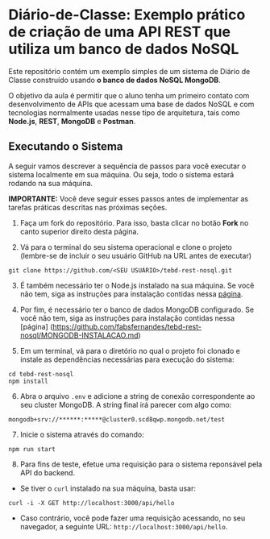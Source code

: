 # Diário-de-Classe: Exemplo prático de criação de uma API REST que utiliza um banco de dados NoSQL

Este repositório contém um exemplo simples de um sistema de Diário de Classe construído usando **o banco de dados NoSQL MongoDB**.

O objetivo da aula é permitir que o aluno tenha um primeiro contato com desenvolvimento de APIs que acessam uma base de dados NoSQL e com tecnologias normalmente usadas nesse tipo de arquitetura, tais como **Node.js**, **REST**, **MongoDB** e **Postman**.

## Executando o Sistema

A seguir vamos descrever a sequência de passos para você executar o sistema localmente em sua máquina. Ou seja, todo o sistema estará rodando na sua máquina.

**IMPORTANTE:** Você deve seguir esses passos antes de implementar as tarefas práticas descritas nas próximas seções.

1. Faça um fork do repositório. Para isso, basta clicar no botão **Fork** no canto superior direito desta página.

2. Vá para o terminal do seu sistema operacional e clone o projeto (lembre-se de incluir o seu usuário GitHub na URL antes de executar)

```
git clone https://github.com/<SEU USUÁRIO>/tebd-rest-nosql.git
```

3. É também necessário ter o Node.js instalado na sua máquina. Se você não tem, siga as instruções para instalação contidas nessa [página](https://nodejs.org/en/download/).

4. Por fim, é necessário ter o banco de dados MongoDB configurado. Se você não tem, siga as instruções para instalação contidas nessa [página] (https://github.com/fabsfernandes/tebd-rest-nosql/MONGODB-INSTALACAO.md)

5. Em um terminal, vá para o diretório no qual o projeto foi clonado e instale as dependências necessárias para execução do sistema:

```
cd tebd-rest-nosql
npm install
```

6. Abra o arquivo `.env` e adicione a string de conexão correspondente ao seu cluster MongoDB. A string final irá parecer com algo como:

```
mongodb+srv://******:*****@cluster0.scd8qwp.mongodb.net/test
```

7. Inicie o sistema através do comando:

```
npm run start
```

8.  Para fins de teste, efetue uma requisição para o sistema reponsável pela API do backend.

-   Se tiver o `curl` instalado na sua máquina, basta usar:

```
curl -i -X GET http://localhost:3000/api/hello
```

-   Caso contrário, você pode fazer uma requisição acessando, no seu navegador, a seguinte URL: `http://localhost:3000/api/hello`.

